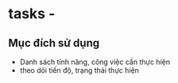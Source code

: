 # tasks - 

## Mục đích sử dụng 
- Danh sách tính năng, công việc cần thực hiện
- theo dõi tiến độ, trạng thái thực hiện

  
